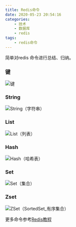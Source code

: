 ```yaml
---
title: Redis命令
date: 2020-05-23 20:54:16
categories:
    - 技术
    - 数据库
    - redis
tags:
    - redis命令
---
```


简单对redis 命令进行总结、归纳。

### 键

![键](https://gitee.com/bookandmusic/imgs/raw/master/uPic/2020%2005/键%20.png)

### String

![String（字符串）](https://gitee.com/bookandmusic/imgs/raw/master/uPic/2020%2005/String（字符串）%20.png)

### List

![List（列表）](https://gitee.com/bookandmusic/imgs/raw/master/uPic/2020%2005/List（列表）%20.png)

### Hash

![Hash（哈希表）](https://gitee.com/bookandmusic/imgs/raw/master/uPic/2020%2005/Hash（哈希表）%20.png)

### Set

![Set（集合）](https://gitee.com/bookandmusic/imgs/raw/master/uPic/2020%2005/Set（集合）%20.png)

### Zset

![ZSet（SortedSet_有序集合）](https://gitee.com/bookandmusic/imgs/raw/master/uPic/2020%2005/ZSet（SortedSet_有序集合）%20.png)

更多命令参考[Redis教程](https://cloud.tencent.com/developer/doc/1203)